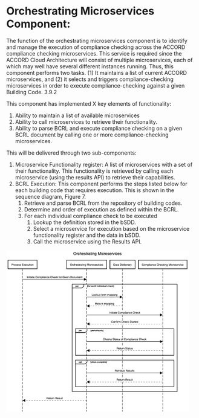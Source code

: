 # Orchestrating Microservices Component:


The function of the orchestrating microservices component is to identify and manage the execution of compliance checking across the ACCORD compliance checking microservices. This service is required since the ACCORD Cloud Architecture will consist of multiple microservices, each of which may well have several different instances running.
Thus, this component performs two tasks. (1) It maintains a list of current ACCORD microservices, and (2) it selects and triggers compliance-checking microservices in order to execute compliance-checking against a given Building Code. 
3.9.2	

This component has implemented X key elements of functionality:

1.	Ability to maintain a list of available microservices
2.	Ability to call microservices to retrieve their functionality.
3.	Ability to parse BCRL and execute compliance checking on a given BCRL document by calling one or more compliance-checking microservices.

This will be delivered through two sub-components:

1.	Microservice Functionality register: A list of microservices with a set of their functionality. This functionality is retrieved by calling each microservice (using the results API) to retrieve their capabilities.
2.	BCRL Execution: This component performs the steps listed below for each building code that requires execution. This is shown in the sequence diagram, Figure 7.
	1.	Retrieve and parse BCRL from the repository of building codes. 
	2.	Determine and order of execution as defined within the BCRL.
	3.	For each individual compliance check to be executed
		1.	Lookup the definition stored in the bSDD.
		2.	Select a microservice for execution based on the microservice functionality register and the data in bSDD.
		3.	Call the microservice using the Results API.

![](./orcms.png)